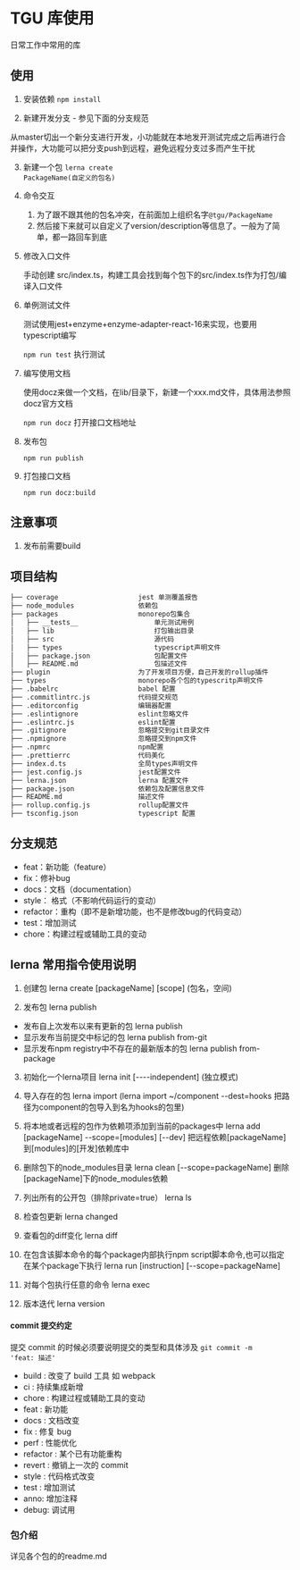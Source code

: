 # TGU 库使用
日常工作中常用的库

## 使用

1. 安装依赖
<code>npm install</code>

2. 新建开发分支 - 参见下面的分支规范

  从master切出一个新分支进行开发，小功能就在本地发开测试完成之后再进行合并操作，大功能可以把分支push到远程，避免远程分支过多而产生干扰

3. 新建一个包
<code>lerna create PackageName(自定义的包名)</code>


4. 命令交互
    1. 为了跟不跟其他的包名冲突，在前面加上组织名字<code>@tgu/PackageName</code>
    2. 然后接下来就可以自定义了version/description等信息了。一般为了简单，都一路回车到底

5. 修改入口文件
  
    手动创建 src/index.ts，构建工具会找到每个包下的src/index.ts作为打包/编译入口文件

6. 单例测试文件

    测试使用jest+enzyme+enzyme-adapter-react-16来实现，也要用typescript编写

    <code>npm run test</code> 执行测试

7. 编写使用文档

    使用docz来做一个文档，在lib/目录下，新建一个xxx.md文件，具体用法参照docz官方文档

    <code>npm run docz</code> 打开接口文档地址

8. 发布包

    <code>npm run publish</code>

9. 打包接口文档

    <code>npm run docz:build</code>


## 注意事项
1. 发布前需要build

## 项目结构

```bash
├── coverage                    jest 单测覆盖报告
├── node_modules                依赖包
├── packages                    monorepo包集合
│   ├── __tests__                   单元测试用例
│   ├── lib                         打包输出目录
│   ├── src                         源代码
│   ├── types                       typescript声明文件
│   ├── package.json                包配置文件
│   ├── README.md                   包描述文件
├── plugin                      为了开发项目方便，自己开发的rollup插件
├── types                       monorepo各个包的typescritp声明文件
├── .babelrc                    babel 配置
├── .commitlintrc.js            代码提交规范
├── .editorconfig               编辑器配置
├── .eslintignore               eslint忽略文件
├── .eslintrc.js                eslint配置
├── .gitignore                  忽略提交到git目录文件
├── .npmignore                  忽略提交到npm文件
├── .npmrc                      npm配置
├── .prettierrc                 代码美化
├── index.d.ts                  全局types声明文件
├── jest.config.js              jest配置文件
├── lerna.json                  lerna 配置文件
├── package.json                依赖包及配置信息文件
├── README.md                   描述文件
├── rollup.config.js            rollup配置文件
├── tsconfig.json               typescript 配置
```


## 分支规范

* feat：新功能（feature）
* fix：修补bug
* docs：文档（documentation）
* style： 格式（不影响代码运行的变动）
* refactor：重构（即不是新增功能，也不是修改bug的代码变动）
* test：增加测试
* chore：构建过程或辅助工具的变动

## lerna 常用指令使用说明

1. 创建包 lerna create [packageName] [scope] (包名，空间)

2. 发布包 lerna publish

* 发布自上次发布以来有更新的包 lerna publish
* 显示发布当前提交中标记的包 lerna publish from-git
* 显示发布npm registry中不存在的最新版本的包 lerna publish from-package

3. 初始化一个lerna项目 lerna init [----independent] (独立模式)

4. 导入存在的包 lerna import (lerna import ~/component --dest=hooks 把路径为component的包导入到名为hooks的包里)

5. 将本地或者远程的包作为依赖项添加到当前的packages中 lerna add [packageName] --scope=[modules] [--dev] 把远程依赖[packageName]到[modules]的[开发]依赖库中

6. 删除包下的node_modules目录 lerna clean [--scope=packageName] 删除[packageName]下的node_modules依赖

7. 列出所有的公开包（排除private=true） lerna ls

9. 检查包更新 lerna changed

10. 查看包的diff变化 lerna diff

11. 在包含该脚本命令的每个package内部执行npm script脚本命令,也可以指定在某个package下执行 lerna run [instruction] [--scope=packageName]

12. 对每个包执行任意的命令 lerna exec

13. 版本迭代 lerna version


#### commit 提交约定

提交 commit 的时候必须要说明提交的类型和具体涉及
<code>git commit -m 'feat: 描述'</code>

- build : 改变了 build 工具 如 webpack
- ci : 持续集成新增
- chore : 构建过程或辅助工具的变动
- feat : 新功能
- docs : 文档改变
- fix : 修复 bug
- perf : 性能优化
- refactor : 某个已有功能重构
- revert : 撤销上一次的 commit
- style : 代码格式改变
- test : 增加测试
- anno: 增加注释
- debug: 调试用

### 包介绍

详见各个包的的readme.md
